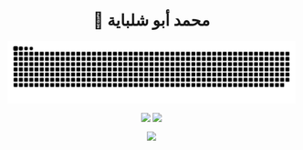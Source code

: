 <h1 align="center">👋 محمد أبو شلباية </h1>
<picture>
  <source media="(prefers-color-scheme: dark)" srcset="https://raw.githubusercontent.com/mabushelbaia/mabushelbaia/output/github-contribution-grid-snake-dark.svg">
  <source media="(prefers-color-scheme: light)" srcset="https://raw.githubusercontent.com/mabushelbaia/mabushelbaia/output/github-contribution-grid-snake.svg">
  <img alt="github contribution grid snake animation" src="https://raw.githubusercontent.com/mabushelbaia/mabushelbaia/output/github-contribution-grid-snake.svg">
</picture>

<p align="center">
    <picture>
      <source
        srcset="https://github-readme-stats.vercel.app/api?username=mabushelbaia&show_icons=true&include_all_commits=false&bg_color=00000000&theme=blueberry&title_color=58a6ef&icon_color=58a6ef&hide_border=true&rank_icon=percentile"
     <source
        srcset="https://github-readme-stats.vercel.app/api?username=mabushelbaia&show_icons=true&include_all_commits=false&bg_color=00000000&theme=blueberry&title_color=58a6ef&icon_color=58a6ef&hide_border=true&rank_icon=percentile"
        media="(prefers-color-scheme: light), (prefers-color-scheme: no-preference)" />
      <img height="180em" src="https://github-readme-stats.vercel.app/api?username=mabushelbaia&show_icons=true" />
    </picture>
    <picture>
      <source
        srcset="https://github-readme-stats.vercel.app/api/top-langs/?username=mabushelbaia&layout=compact&theme=github_dark&langs_count=10&title_color=58a6ef&icon_color=58a6ef&bg_color=00000000&hide_border=true&cache_seconds=721222&exclude_repo=DSP-Assignment"
        media="(prefers-color-scheme: dark)" />
      <source
        srcset="https://github-readme-stats.vercel.app/api/top-langs/?username=mabushelbaia&layout=compact&langs_count=10&theme=default&bg_color=00000000&title_color=58a6ef&icon_color=58a6ef&hide_border=true&cache_seconds=721122&exclude_repo=DSP-Assignment"
        media="(prefers-color-scheme: light), (prefers-color-scheme: no-preference)" />
      <img height="180em"
        src="https://github-readme-stats.vercel.app/api/top-langs/?username=mabushelbaia&layout=compact&langs_count=10&exclude_repo=DSP-Assignment" />
    </picture>
</p>


<p align="center">
  <a href="https://skillicons.dev">
    <img src="https://skillicons.dev/icons?i=git,c,js,tailwind,python,java,linux,vscode,bash,md&perline=15" />
  </a>
</p>
